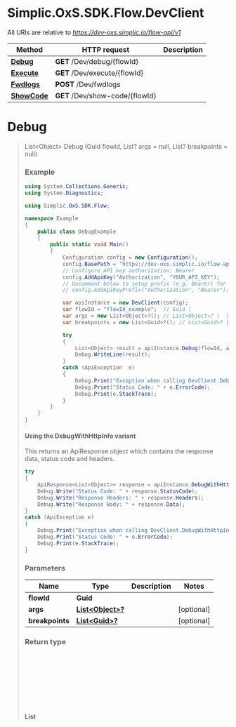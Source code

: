 # Simplic.OxS.SDK.Flow.DevClient

All URIs are relative to *https://dev-oxs.simplic.io/flow-api/v1*

| Method | HTTP request | Description |
|--------|--------------|-------------|
| [**Debug**](DevClient.md#devdebugflowidget) | **GET** /Dev/debug/{flowId} |  |
| [**Execute**](DevClient.md#devexecuteflowidget) | **GET** /Dev/execute/{flowId} |  |
| [**Fwdlogs**](DevClient.md#devfwdlogspost) | **POST** /Dev/fwdlogs |  |
| [**ShowCode**](DevClient.md#devshowcodeflowidget) | **GET** /Dev/show-code/{flowId} |  |

<a id="devdebugflowidget"></a>
# **Debug**
> List&lt;Object&gt; Debug (Guid flowId, List<Object>? args = null, List<Guid>? breakpoints = null)



### Example
```csharp
using System.Collections.Generic;
using System.Diagnostics;

using Simplic.OxS.SDK.Flow;

namespace Example
{
    public class DebugExample
    {
        public static void Main()
        {
            Configuration config = new Configuration();
            config.BasePath = "https://dev-oxs.simplic.io/flow-api/v1";
            // Configure API key authorization: Bearer
            config.AddApiKey("Authorization", "YOUR_API_KEY");
            // Uncomment below to setup prefix (e.g. Bearer) for API key, if needed
            // config.AddApiKeyPrefix("Authorization", "Bearer");

            var apiInstance = new DevClient(config);
            var flowId = "flowId_example";  // Guid | 
            var args = new List<Object>?(); // List<Object>? |  (optional) 
            var breakpoints = new List<Guid>?(); // List<Guid>? |  (optional) 

            try
            {
                List<Object> result = apiInstance.Debug(flowId, args, breakpoints);
                Debug.WriteLine(result);
            }
            catch (ApiException  e)
            {
                Debug.Print("Exception when calling DevClient.Debug: " + e.Message);
                Debug.Print("Status Code: " + e.ErrorCode);
                Debug.Print(e.StackTrace);
            }
        }
    }
}
```

#### Using the DebugWithHttpInfo variant
This returns an ApiResponse object which contains the response data, status code and headers.

```csharp
try
{
    ApiResponse<List<Object>> response = apiInstance.DebugWithHttpInfo(flowId, args, breakpoints);
    Debug.Write("Status Code: " + response.StatusCode);
    Debug.Write("Response Headers: " + response.Headers);
    Debug.Write("Response Body: " + response.Data);
}
catch (ApiException e)
{
    Debug.Print("Exception when calling DevClient.DebugWithHttpInfo: " + e.Message);
    Debug.Print("Status Code: " + e.ErrorCode);
    Debug.Print(e.StackTrace);
}
```

### Parameters

| Name | Type | Description | Notes |
|------|------|-------------|-------|
| **flowId** | **Guid** |  |  |
| **args** | [**List&lt;Object&gt;?**](Object.md) |  | [optional]  |
| **breakpoints** | [**List&lt;Guid&gt;?**](Guid.md) |  | [optional]  |

### Return type

**List<Object>**

### Authorization

[Bearer](../README.md#Bearer)

### HTTP request headers

 - **Content-Type**: Not defined
 - **Accept**: text/plain, application/json, text/json


### HTTP response details
| Status code | Description | Response headers |
|-------------|-------------|------------------|
| **200** | Success |  -  |
| **400** | Bad Request |  -  |
| **401** | Unauthorized |  -  |

[[Back to top]](#) [[Back to API list]](../README.md#documentation-for-api-endpoints) [[Back to Model list]](../README.md#documentation-for-models) [[Back to README]](../README.md)

<a id="devexecuteflowidget"></a>
# **Execute**
> Object Execute (Guid flowId, string? castTo = null)



### Example
```csharp
using System.Collections.Generic;
using System.Diagnostics;

using Simplic.OxS.SDK.Flow;

namespace Example
{
    public class ExecuteExample
    {
        public static void Main()
        {
            Configuration config = new Configuration();
            config.BasePath = "https://dev-oxs.simplic.io/flow-api/v1";
            // Configure API key authorization: Bearer
            config.AddApiKey("Authorization", "YOUR_API_KEY");
            // Uncomment below to setup prefix (e.g. Bearer) for API key, if needed
            // config.AddApiKeyPrefix("Authorization", "Bearer");

            var apiInstance = new DevClient(config);
            var flowId = "flowId_example";  // Guid | 
            var castTo = "\"object\"";  // string? |  (optional)  (default to "object")

            try
            {
                Object result = apiInstance.Execute(flowId, castTo);
                Debug.WriteLine(result);
            }
            catch (ApiException  e)
            {
                Debug.Print("Exception when calling DevClient.Execute: " + e.Message);
                Debug.Print("Status Code: " + e.ErrorCode);
                Debug.Print(e.StackTrace);
            }
        }
    }
}
```

#### Using the ExecuteWithHttpInfo variant
This returns an ApiResponse object which contains the response data, status code and headers.

```csharp
try
{
    ApiResponse<Object> response = apiInstance.ExecuteWithHttpInfo(flowId, castTo);
    Debug.Write("Status Code: " + response.StatusCode);
    Debug.Write("Response Headers: " + response.Headers);
    Debug.Write("Response Body: " + response.Data);
}
catch (ApiException e)
{
    Debug.Print("Exception when calling DevClient.ExecuteWithHttpInfo: " + e.Message);
    Debug.Print("Status Code: " + e.ErrorCode);
    Debug.Print(e.StackTrace);
}
```

### Parameters

| Name | Type | Description | Notes |
|------|------|-------------|-------|
| **flowId** | **Guid** |  |  |
| **castTo** | **string?** |  | [optional] [default to &quot;object&quot;] |

### Return type

**Object**

### Authorization

[Bearer](../README.md#Bearer)

### HTTP request headers

 - **Content-Type**: Not defined
 - **Accept**: text/plain, application/json, text/json


### HTTP response details
| Status code | Description | Response headers |
|-------------|-------------|------------------|
| **200** | Success |  -  |
| **400** | Bad Request |  -  |
| **401** | Unauthorized |  -  |

[[Back to top]](#) [[Back to API list]](../README.md#documentation-for-api-endpoints) [[Back to Model list]](../README.md#documentation-for-models) [[Back to README]](../README.md)

<a id="devfwdlogspost"></a>
# **Fwdlogs**
> void Fwdlogs (string? host = null)



### Example
```csharp
using System.Collections.Generic;
using System.Diagnostics;

using Simplic.OxS.SDK.Flow;

namespace Example
{
    public class FwdlogsExample
    {
        public static void Main()
        {
            Configuration config = new Configuration();
            config.BasePath = "https://dev-oxs.simplic.io/flow-api/v1";
            // Configure API key authorization: Bearer
            config.AddApiKey("Authorization", "YOUR_API_KEY");
            // Uncomment below to setup prefix (e.g. Bearer) for API key, if needed
            // config.AddApiKeyPrefix("Authorization", "Bearer");

            var apiInstance = new DevClient(config);
            var host = "host_example";  // string? |  (optional) 

            try
            {
                apiInstance.Fwdlogs(host);
            }
            catch (ApiException  e)
            {
                Debug.Print("Exception when calling DevClient.Fwdlogs: " + e.Message);
                Debug.Print("Status Code: " + e.ErrorCode);
                Debug.Print(e.StackTrace);
            }
        }
    }
}
```

#### Using the FwdlogsWithHttpInfo variant
This returns an ApiResponse object which contains the response data, status code and headers.

```csharp
try
{
    apiInstance.FwdlogsWithHttpInfo(host);
}
catch (ApiException e)
{
    Debug.Print("Exception when calling DevClient.FwdlogsWithHttpInfo: " + e.Message);
    Debug.Print("Status Code: " + e.ErrorCode);
    Debug.Print(e.StackTrace);
}
```

### Parameters

| Name | Type | Description | Notes |
|------|------|-------------|-------|
| **host** | **string?** |  | [optional]  |

### Return type

void (empty response body)

### Authorization

[Bearer](../README.md#Bearer)

### HTTP request headers

 - **Content-Type**: Not defined
 - **Accept**: text/plain, application/json, text/json


### HTTP response details
| Status code | Description | Response headers |
|-------------|-------------|------------------|
| **200** | Success |  -  |
| **400** | Bad Request |  -  |
| **401** | Unauthorized |  -  |

[[Back to top]](#) [[Back to API list]](../README.md#documentation-for-api-endpoints) [[Back to Model list]](../README.md#documentation-for-models) [[Back to README]](../README.md)

<a id="devshowcodeflowidget"></a>
# **ShowCode**
> string ShowCode (Guid flowId)



### Example
```csharp
using System.Collections.Generic;
using System.Diagnostics;

using Simplic.OxS.SDK.Flow;

namespace Example
{
    public class ShowCodeExample
    {
        public static void Main()
        {
            Configuration config = new Configuration();
            config.BasePath = "https://dev-oxs.simplic.io/flow-api/v1";
            // Configure API key authorization: Bearer
            config.AddApiKey("Authorization", "YOUR_API_KEY");
            // Uncomment below to setup prefix (e.g. Bearer) for API key, if needed
            // config.AddApiKeyPrefix("Authorization", "Bearer");

            var apiInstance = new DevClient(config);
            var flowId = "flowId_example";  // Guid | 

            try
            {
                string result = apiInstance.ShowCode(flowId);
                Debug.WriteLine(result);
            }
            catch (ApiException  e)
            {
                Debug.Print("Exception when calling DevClient.ShowCode: " + e.Message);
                Debug.Print("Status Code: " + e.ErrorCode);
                Debug.Print(e.StackTrace);
            }
        }
    }
}
```

#### Using the ShowCodeWithHttpInfo variant
This returns an ApiResponse object which contains the response data, status code and headers.

```csharp
try
{
    ApiResponse<string> response = apiInstance.ShowCodeWithHttpInfo(flowId);
    Debug.Write("Status Code: " + response.StatusCode);
    Debug.Write("Response Headers: " + response.Headers);
    Debug.Write("Response Body: " + response.Data);
}
catch (ApiException e)
{
    Debug.Print("Exception when calling DevClient.ShowCodeWithHttpInfo: " + e.Message);
    Debug.Print("Status Code: " + e.ErrorCode);
    Debug.Print(e.StackTrace);
}
```

### Parameters

| Name | Type | Description | Notes |
|------|------|-------------|-------|
| **flowId** | **Guid** |  |  |

### Return type

**string**

### Authorization

[Bearer](../README.md#Bearer)

### HTTP request headers

 - **Content-Type**: Not defined
 - **Accept**: text/plain, application/json, text/json


### HTTP response details
| Status code | Description | Response headers |
|-------------|-------------|------------------|
| **200** | Success |  -  |
| **400** | Bad Request |  -  |
| **401** | Unauthorized |  -  |

[[Back to top]](#) [[Back to API list]](../README.md#documentation-for-api-endpoints) [[Back to Model list]](../README.md#documentation-for-models) [[Back to README]](../README.md)

